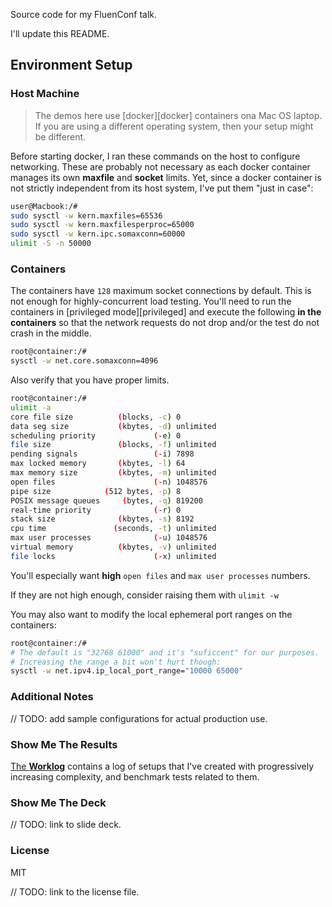 Source code for my FluenConf talk.

I'll update this README.

## Environment Setup

### Host Machine

> The demos here use [docker][docker] containers ona Mac OS laptop. If you are using a different operating system, then your setup might be different.

Before starting docker, I ran these commands on the host to configure networking. These are probably not necessary as each docker container manages its own **maxfile** and **socket** limits. Yet, since a docker container is not strictly independent from its host system, I've put them "just in case":

```bash
user@Macbook:/#
sudo sysctl -w kern.maxfiles=65536
sudo sysctl -w kern.maxfilesperproc=65000
sudo sysctl -w kern.ipc.somaxconn=60000
ulimit -S -n 50000
```

### Containers

The containers have `128` maximum socket connections by default. This is not enough for highly-concurrent load testing. You'll need to run the containers in
[privileged mode][privileged] and execute the following **in the containers** so that the network requests do not drop and/or the test do not crash in the middle.

```bash
root@container:/#
sysctl -w net.core.somaxconn=4096
```

Also verify that you have proper limits.

```bash
root@container:/#
ulimit -a
core file size          (blocks, -c) 0
data seg size           (kbytes, -d) unlimited
scheduling priority             (-e) 0
file size               (blocks, -f) unlimited
pending signals                 (-i) 7898
max locked memory       (kbytes, -l) 64
max memory size         (kbytes, -m) unlimited
open files                      (-n) 1048576
pipe size            (512 bytes, -p) 8
POSIX message queues     (bytes, -q) 819200
real-time priority              (-r) 0
stack size              (kbytes, -s) 8192
cpu time               (seconds, -t) unlimited
max user processes              (-u) 1048576
virtual memory          (kbytes, -v) unlimited
file locks                      (-x) unlimited
```

You'll especially want **high** `open files` and `max user processes` numbers.

If they are not high enough, consider raising them with `ulimit -w`

You may also want to modify the local ephemeral port ranges on the containers:

```bash
root@container:/#
# The default is "32768 61000" and it's "suficcent" for our purposes.
# Increasing the range a bit won't hurt though:
sysctl -w net.ipv4.ip_local_port_range="10000 65000"
```

### Additional Notes

// TODO: add sample configurations for actual production use.

### Show Me The Results

[The **Worklog**](WORKLOG.MD) contains a log of setups that I've created with progressively increasing complexity, and benchmark tests related to them.

### Show Me The Deck

// TODO: link to slide deck.

### License

MIT

// TODO: link to the license file.
